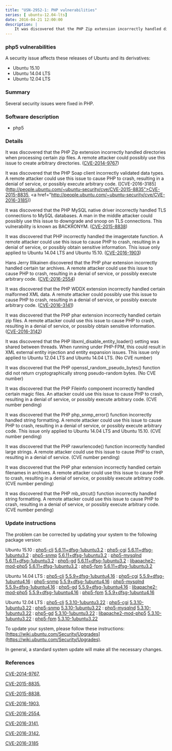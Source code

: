 ```yaml
---
title: "USN-2952-1: PHP vulnerabilities"
series: [ ubuntu-12.04-lts]
date: 2016-04-21 12:00:00
description: |
    It was discovered that the PHP Zip extension incorrectly handled directories when processing certain zip files. A remote attacker could possibly use this issue to create arbitrary directories. ([CVE-2014-9767](http://people.ubuntu.com/~ubuntu-security/cve/CVE-2014-9767))
--- 
```

 
 


### php5 vulnerabilities

A security issue affects these releases of Ubuntu and its derivatives:

* Ubuntu 15.10
* Ubuntu 14.04 LTS
* Ubuntu 12.04 LTS

### Summary

Several security issues were fixed in PHP. 

### Software description

* php5 

### Details

It was discovered that the PHP Zip extension incorrectly handled directories when processing certain zip files. A remote attacker could possibly use this issue to create arbitrary directories. ([CVE-2014-9767](http://people.ubuntu.com/~ubuntu-security/cve/CVE-2014-9767))

It was discovered that the PHP Soap client incorrectly validated data types. A remote attacker could use this issue to cause PHP to crash, resulting in a denial of service, or possibly execute arbitrary code. ([CVE-2016-3185](http://people.ubuntu.com/~ubuntu-security/cve/CVE-2015-8835">CVE-2015-8835</a>, <a href="http://people.ubuntu.com/~ubuntu-security/cve/CVE-2016-3185))

It was discovered that the PHP MySQL native driver incorrectly handled TLS connections to MySQL databases. A man in the middle attacker could possibly use this issue to downgrade and snoop on TLS connections. This vulnerability is known as BACKRONYM. ([CVE-2015-8838](http://people.ubuntu.com/~ubuntu-security/cve/CVE-2015-8838))

It was discovered that PHP incorrectly handled the imagerotate function. A remote attacker could use this issue to cause PHP to crash, resulting in a denial of service, or possibly obtain sensitive information. This issue only applied to Ubuntu 14.04 LTS and Ubuntu 15.10. ([CVE-2016-1903](http://people.ubuntu.com/~ubuntu-security/cve/CVE-2016-1903))

Hans Jerry Illikainen discovered that the PHP phar extension incorrectly handled certain tar archives. A remote attacker could use this issue to cause PHP to crash, resulting in a denial of service, or possibly execute arbitrary code. ([CVE-2016-2554](http://people.ubuntu.com/~ubuntu-security/cve/CVE-2016-2554))

It was discovered that the PHP WDDX extension incorrectly handled certain malformed XML data. A remote attacker could possibly use this issue to cause PHP to crash, resulting in a denial of service, or possibly execute arbitrary code. ([CVE-2016-3141](http://people.ubuntu.com/~ubuntu-security/cve/CVE-2016-3141))

It was discovered that the PHP phar extension incorrectly handled certain zip files. A remote attacker could use this issue to cause PHP to crash, resulting in a denial of service, or possibly obtain sensitive information. ([CVE-2016-3142](http://people.ubuntu.com/~ubuntu-security/cve/CVE-2016-3142))

It was discovered that the PHP libxml_disable_entity_loader() setting was shared between threads. When running under PHP-FPM, this could result in XML external entity injection and entity expansion issues. This issue only applied to Ubuntu 12.04 LTS and Ubuntu 14.04 LTS. (No CVE number)

It was discovered that the PHP openssl_random_pseudo_bytes() function did not return cryptographically strong pseudo-random bytes. (No CVE number)

It was discovered that the PHP Fileinfo component incorrectly handled certain magic files. An attacker could use this issue to cause PHP to crash, resulting in a denial of service, or possibly execute arbitrary code. (CVE number pending)

It was discovered that the PHP php_snmp_error() function incorrectly handled string formatting. A remote attacker could use this issue to cause PHP to crash, resulting in a denial of service, or possibly execute arbitrary code. This issue only applied to Ubuntu 14.04 LTS and Ubuntu 15.10. (CVE number pending)

It was discovered that the PHP rawurlencode() function incorrectly handled large strings. A remote attacker could use this issue to cause PHP to crash, resulting in a denial of service. (CVE number pending)

It was discovered that the PHP phar extension incorrectly handled certain filenames in archives. A remote attacker could use this issue to cause PHP to crash, resulting in a denial of service, or possibly execute arbitrary code. (CVE number pending)

It was discovered that the PHP mb_strcut() function incorrectly handled string formatting. A remote attacker could use this issue to cause PHP to crash, resulting in a denial of service, or possibly execute arbitrary code. (CVE number pending) 

### Update instructions

The problem can be corrected by updating your system to the following package version:

Ubuntu 15.10
 : [php5-cli](https://launchpad.net/ubuntu/+source/php5) <span> [5.6.11+dfsg-1ubuntu3.2](https://launchpad.net/ubuntu/+source/php5/5.6.11+dfsg-1ubuntu3.2) </span> 
 : [php5-cgi](https://launchpad.net/ubuntu/+source/php5) <span> [5.6.11+dfsg-1ubuntu3.2](https://launchpad.net/ubuntu/+source/php5/5.6.11+dfsg-1ubuntu3.2) </span> 
 : [php5-snmp](https://launchpad.net/ubuntu/+source/php5) <span> [5.6.11+dfsg-1ubuntu3.2](https://launchpad.net/ubuntu/+source/php5/5.6.11+dfsg-1ubuntu3.2) </span> 
 : [php5-mysqlnd](https://launchpad.net/ubuntu/+source/php5) <span> [5.6.11+dfsg-1ubuntu3.2](https://launchpad.net/ubuntu/+source/php5/5.6.11+dfsg-1ubuntu3.2) </span> 
 : [php5-gd](https://launchpad.net/ubuntu/+source/php5) <span> [5.6.11+dfsg-1ubuntu3.2](https://launchpad.net/ubuntu/+source/php5/5.6.11+dfsg-1ubuntu3.2) </span> 
 : [libapache2-mod-php5](https://launchpad.net/ubuntu/+source/php5) <span> [5.6.11+dfsg-1ubuntu3.2](https://launchpad.net/ubuntu/+source/php5/5.6.11+dfsg-1ubuntu3.2) </span> 
 : [php5-fpm](https://launchpad.net/ubuntu/+source/php5) <span> [5.6.11+dfsg-1ubuntu3.2](https://launchpad.net/ubuntu/+source/php5/5.6.11+dfsg-1ubuntu3.2) </span> 

Ubuntu 14.04 LTS
 : [php5-cli](https://launchpad.net/ubuntu/+source/php5) <span> [5.5.9+dfsg-1ubuntu4.16](https://launchpad.net/ubuntu/+source/php5/5.5.9+dfsg-1ubuntu4.16) </span> 
 : [php5-cgi](https://launchpad.net/ubuntu/+source/php5) <span> [5.5.9+dfsg-1ubuntu4.16](https://launchpad.net/ubuntu/+source/php5/5.5.9+dfsg-1ubuntu4.16) </span> 
 : [php5-snmp](https://launchpad.net/ubuntu/+source/php5) <span> [5.5.9+dfsg-1ubuntu4.16](https://launchpad.net/ubuntu/+source/php5/5.5.9+dfsg-1ubuntu4.16) </span> 
 : [php5-mysqlnd](https://launchpad.net/ubuntu/+source/php5) <span> [5.5.9+dfsg-1ubuntu4.16](https://launchpad.net/ubuntu/+source/php5/5.5.9+dfsg-1ubuntu4.16) </span> 
 : [php5-gd](https://launchpad.net/ubuntu/+source/php5) <span> [5.5.9+dfsg-1ubuntu4.16](https://launchpad.net/ubuntu/+source/php5/5.5.9+dfsg-1ubuntu4.16) </span> 
 : [libapache2-mod-php5](https://launchpad.net/ubuntu/+source/php5) <span> [5.5.9+dfsg-1ubuntu4.16](https://launchpad.net/ubuntu/+source/php5/5.5.9+dfsg-1ubuntu4.16) </span> 
 : [php5-fpm](https://launchpad.net/ubuntu/+source/php5) <span> [5.5.9+dfsg-1ubuntu4.16](https://launchpad.net/ubuntu/+source/php5/5.5.9+dfsg-1ubuntu4.16) </span> 

Ubuntu 12.04 LTS
 : [php5-cli](https://launchpad.net/ubuntu/+source/php5) <span> [5.3.10-1ubuntu3.22](https://launchpad.net/ubuntu/+source/php5/5.3.10-1ubuntu3.22) </span> 
 : [php5-cgi](https://launchpad.net/ubuntu/+source/php5) <span> [5.3.10-1ubuntu3.22](https://launchpad.net/ubuntu/+source/php5/5.3.10-1ubuntu3.22) </span> 
 : [php5-snmp](https://launchpad.net/ubuntu/+source/php5) <span> [5.3.10-1ubuntu3.22](https://launchpad.net/ubuntu/+source/php5/5.3.10-1ubuntu3.22) </span> 
 : [php5-mysqlnd](https://launchpad.net/ubuntu/+source/php5) <span> [5.3.10-1ubuntu3.22](https://launchpad.net/ubuntu/+source/php5/5.3.10-1ubuntu3.22) </span> 
 : [php5-gd](https://launchpad.net/ubuntu/+source/php5) <span> [5.3.10-1ubuntu3.22](https://launchpad.net/ubuntu/+source/php5/5.3.10-1ubuntu3.22) </span> 
 : [libapache2-mod-php5](https://launchpad.net/ubuntu/+source/php5) <span> [5.3.10-1ubuntu3.22](https://launchpad.net/ubuntu/+source/php5/5.3.10-1ubuntu3.22) </span> 
 : [php5-fpm](https://launchpad.net/ubuntu/+source/php5) <span> [5.3.10-1ubuntu3.22](https://launchpad.net/ubuntu/+source/php5/5.3.10-1ubuntu3.22) </span> 

To update your system, please follow these instructions: [https://wiki.ubuntu.com/Security/Upgrades](https://wiki.ubuntu.com/Security/Upgrades).

In general, a standard system update will make all the necessary changes. 

### References

 
 [CVE-2014-9767](http://people.ubuntu.com/~ubuntu-security/cve/CVE-2014-9767), 

 [CVE-2015-8835](http://people.ubuntu.com/~ubuntu-security/cve/CVE-2015-8835), 

 [CVE-2015-8838](http://people.ubuntu.com/~ubuntu-security/cve/CVE-2015-8838), 

 [CVE-2016-1903](http://people.ubuntu.com/~ubuntu-security/cve/CVE-2016-1903), 

 [CVE-2016-2554](http://people.ubuntu.com/~ubuntu-security/cve/CVE-2016-2554), 

 [CVE-2016-3141](http://people.ubuntu.com/~ubuntu-security/cve/CVE-2016-3141), 

 [CVE-2016-3142](http://people.ubuntu.com/~ubuntu-security/cve/CVE-2016-3142), 

 [CVE-2016-3185](http://people.ubuntu.com/~ubuntu-security/cve/CVE-2016-3185)
 

